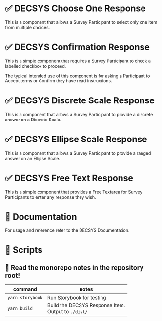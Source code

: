 # ✅ DECSYS Choose One Response

This is a component that allows a Survey Participant to select only one item from multiple choices.

# ✅ DECSYS Confirmation Response

This is a simple component that requires a Survey Participant to check a labelled checkbox to proceed.

The typical intended use of this component is for asking a Participant to Accept terms or Confirm they have read instructions.

# ✅ DECSYS Discrete Scale Response

This is a component that allows a Survey Participant to provide a discrete answer on a Discrete Scale.

# ✅ DECSYS Ellipse Scale Response

This is a component that allows a Survey Participant to provide a ranged answer on an Ellipse Scale.

# ✅ DECSYS Free Text Response

This is a simple component that provides a Free Textarea for Survey Participants to enter any response they wish.

# 📝 Documentation

For usage and reference refer to the DECSYS Documentation.

# 📜 Scripts

## 🚝 Read the monorepo notes in the repository root!

| command | notes |
|-|-|
| `yarn storybook` | Run Storybook for testing |
| `yarn build` | Build the DECSYS Response Item.<br>Output to `./dist/` |
